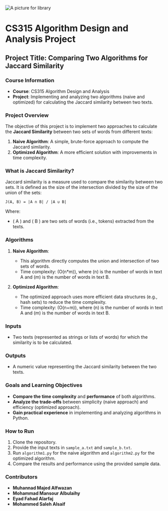 ![A picture for library](https://thumb.ac-illust.com/f9/f9644141b1635fc76a55be05b982382b_t.jpeg)
# CS315 Algorithm Design and Analysis Project

## Project Title: Comparing Two Algorithms for Jaccard Similarity

### Course Information
- **Course**: CS315 Algorithm Design and Analysis
- **Project**: Implementing and analyzing two algorithms (naive and optimized) for calculating the Jaccard similarity between two texts.

### Project Overview
The objective of this project is to implement two approaches to calculate the **Jaccard Similarity** between two sets of words from different texts:
1. **Naive Algorithm**: A simple, brute-force approach to compute the Jaccard similarity.
2. **Optimized Algorithm**: A more efficient solution with improvements in time complexity.

### What is Jaccard Similarity?
Jaccard similarity is a measure used to compare the similarity between two sets. It is defined as the size of the intersection divided by the size of the union of the sets:

`
J(A, B) = |A ∩ B| / |A ∪ B|
`

Where:
- \( A \) and \( B \) are two sets of words (i.e., tokens) extracted from the texts.

### Algorithms
1. **Naive Algorithm**:  
   - This algorithm directly computes the union and intersection of two sets of words.
   - Time complexity: \(O(n*m)\), where \(n\) is the number of words in text A and \(m\) is the number of words in text B.

2. **Optimized Algorithm**:  
   - The optimized approach uses more efficient data structures (e.g., hash sets) to reduce the time complexity.
   - Time complexity: \(O(n+m)\), where \(n\) is the number of words in text A and \(m\) is the number of words in text B.

### Inputs
- Two texts (represented as strings or lists of words) for which the similarity is to be calculated.

### Outputs
- A numeric value representing the Jaccard similarity between the two texts.

### Goals and Learning Objectives
- **Compare the time complexity** and **performance** of both algorithms.
- **Analyze the trade-offs** between simplicity (naive approach) and efficiency (optimized approach).
- **Gain practical experience** in implementing and analyzing algorithms in Python.

### How to Run
1. Clone the repository.
2. Provide the input texts in `sample_a.txt` and `sample_b.txt`.
3. Run `algorithm1.py` for the naive algorithm and `algorithm2.py` for the optimized algorithm.
4. Compare the results and performance using the provided sample data.

### Contributors
- **Muhannad Majed Alfwazan**
- **Mohammad Mansour Albulaihy**
- **Eyad Fahad Alarfaj**
- **Mohammed Saleh Alsaif**